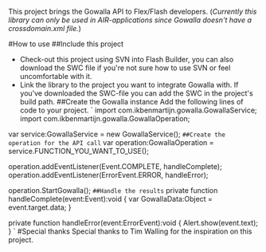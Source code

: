 This project brings the Gowalla API to Flex/Flash developers. (*Currently this library can only be used in AIR-applications since Gowalla doesn't have a crossdomain.xml file.*)

#How to use
##Include this project
- Check-out this project using SVN into Flash Builder, you can also download the SWC file if you're not sure how to use SVN or feel uncomfortable with it.
- Link the library to the project you want to integrate Gowalla with. If you've downloaded the SWC-file you can add the SWC in the project's build path.
##Create the Gowalla instance
Add the following lines of code to your project.
`
import com.ikbenmartijn.gowalla.GowallaService;
import com.ikbenmartijn.gowalla.GowallaOperation;

var service:GowallaService = new GowallaService();
`
##Create the operation for the API call
`
var operation:GowallaOperation = service.FUNCTION_YOU_WANT_TO_USE();

operation.addEventListener(Event.COMPLETE, handleComplete);
operation.addEventListener(ErrorEvent.ERROR, handleError);

operation.StartGowalla();
`
##Handle the results
`
private function handleComplete(event:Event):void
{
  var GowallaData:Object = event.target.data;
}

private function handleError(event:ErrorEvent):void
{
  Alert.show(event.text);
}
`
#Special thanks
Special thanks to Tim Walling for the inspiration on this project.
